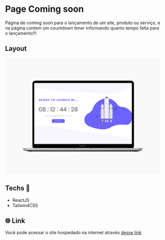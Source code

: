 # Page Coming soon

Página de coming soon para o lançamento de um site, produto ou serviço, e na página contem um countdown timer informando quanto tempo falta para o lançamento!!!

## Layout

<img src="./src/assets/preview.png"/>

## Techs 🚀

- ReactJS
- TailwindCSS

## 🌐 Link

Você pode acessar o site hospedado na internet através [desse link](https://coming-soon-cyan-theta.vercel.app/).
